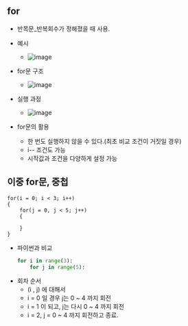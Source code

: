## for
  * 반목문_반복회수가 정해졌을 때 사용.
  * 예시
    - ![image](https://user-images.githubusercontent.com/98008421/167134243-37b061bb-83be-4e74-a5d1-6ba88184a3a2.png)

  * for문 구조
    -  ![image](https://user-images.githubusercontent.com/98008421/167134307-2b440c0d-8c65-48e7-aec3-db77a3c2964a.png)

  * 실행 과정
    - ![image](https://user-images.githubusercontent.com/98008421/167134351-19f442a7-ba34-4799-9c1d-9f4550677001.png)

  * for문의 활용
    - 한 번도 실행하지 않을 수 있다.(최초 비교 조건이 거짓일 경우)
    - i-- 조건도 가능
    - 시작값과 조건을 다양하게 설정 가능
 
## 이중 for문, 중첩
  ```
  for(i = 0; i < 3; i++)
  {
      for(j = 0, j < 5; j++)
      {
      
      }
  }
  ```
   * 파이썬과 비교
     ```python
     for i in range(3):
         for j in range(5):
     ```
   * 회차 순서
     - (i , j) 에 대해서
     - i = 0 일 경우 j는 0 ~ 4 까지 회전
     - i = 1 이 되고, j는 다시 0 ~ 4 까지 회전
     - i = 2, j = 0 ~ 4 까지 회전하고 종료.

